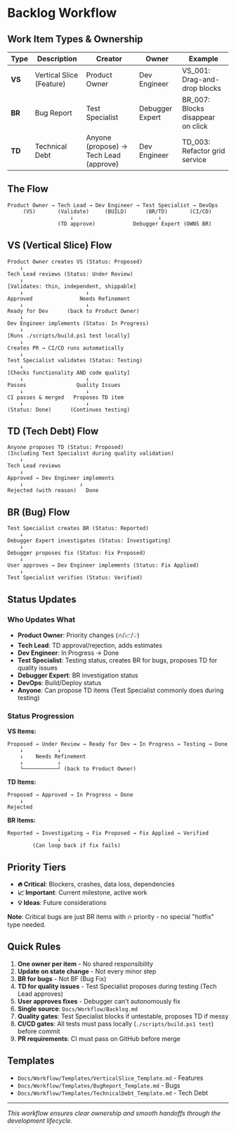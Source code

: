 # Backlog Workflow

## Work Item Types & Ownership

| Type | Description | Creator | Owner | Example |
|------|-------------|---------|-------|---------|
| **VS** | Vertical Slice (Feature) | Product Owner | Dev Engineer | VS_001: Drag-and-drop blocks |
| **BR** | Bug Report | Test Specialist | Debugger Expert | BR_007: Blocks disappear on click |
| **TD** | Technical Debt | Anyone (propose) → Tech Lead (approve) | Dev Engineer | TD_003: Refactor grid service |

## The Flow

```
Product Owner → Tech Lead → Dev Engineer → Test Specialist → DevOps
     (VS)       (Validate)     (BUILD)      (BR/TD)       (CI/CD)
                    ↓                           ↓
                (TD approve)            Debugger Expert (OWNS BR)
```

## VS (Vertical Slice) Flow
```
Product Owner creates VS (Status: Proposed)
    ↓
Tech Lead reviews (Status: Under Review)
    ↓
[Validates: thin, independent, shippable]
    ↓                    ↓
Approved               Needs Refinement
    ↓                    ↓
Ready for Dev      (back to Product Owner)
    ↓
Dev Engineer implements (Status: In Progress)
    ↓
[Runs ./scripts/build.ps1 test locally]
    ↓
Creates PR → CI/CD runs automatically
    ↓
Test Specialist validates (Status: Testing)
    ↓
[Checks functionality AND code quality]
    ↓                    ↓
Passes                Quality Issues
    ↓                    ↓
CI passes & merged   Proposes TD item
    ↓                    ↓
(Status: Done)      (Continues testing)
```

## TD (Tech Debt) Flow
```
Anyone proposes TD (Status: Proposed)
(Including Test Specialist during quality validation)
    ↓
Tech Lead reviews
    ↓
Approved → Dev Engineer implements
    ↓                  ↓
Rejected (with reason)   Done
```

## BR (Bug) Flow
```
Test Specialist creates BR (Status: Reported)
    ↓
Debugger Expert investigates (Status: Investigating)
    ↓
Debugger proposes fix (Status: Fix Proposed)
    ↓
User approves → Dev Engineer implements (Status: Fix Applied)
    ↓
Test Specialist verifies (Status: Verified)
```

## Status Updates

### Who Updates What
- **Product Owner**: Priority changes (🔥/📈/💡)
- **Tech Lead**: TD approval/rejection, adds estimates
- **Dev Engineer**: In Progress → Done
- **Test Specialist**: Testing status, creates BR for bugs, proposes TD for quality issues
- **Debugger Expert**: BR investigation status
- **DevOps**: Build/Deploy status
- **Anyone**: Can propose TD items (Test Specialist commonly does during testing)

### Status Progression

**VS Items:**
```
Proposed → Under Review → Ready for Dev → In Progress → Testing → Done
    ↓           ↓
    ↓    Needs Refinement
    ↓           ↓
    └───────────┘ (back to Product Owner)
```

**TD Items:**
```
Proposed → Approved → In Progress → Done
    ↓
Rejected
```

**BR Items:**
```
Reported → Investigating → Fix Proposed → Fix Applied → Verified
                ↓
        (Can loop back if fix fails)
```

## Priority Tiers

- **🔥 Critical**: Blockers, crashes, data loss, dependencies
- **📈 Important**: Current milestone, active work
- **💡 Ideas**: Future considerations

**Note**: Critical bugs are just BR items with 🔥 priority - no special "hotfix" type needed.

## Quick Rules

1. **One owner per item** - No shared responsibility
2. **Update on state change** - Not every minor step
3. **BR for bugs** - Not BF (Bug Fix)
4. **TD for quality issues** - Test Specialist proposes during testing (Tech Lead approves)
5. **User approves fixes** - Debugger can't autonomously fix
6. **Single source**: `Docs/Workflow/Backlog.md`
7. **Quality gates**: Test Specialist blocks if untestable, proposes TD if messy
8. **CI/CD gates**: All tests must pass locally (`./scripts/build.ps1 test`) before commit
9. **PR requirements**: CI must pass on GitHub before merge

## Templates

- `Docs/Workflow/Templates/VerticalSlice_Template.md` - Features
- `Docs/Workflow/Templates/BugReport_Template.md` - Bugs  
- `Docs/Workflow/Templates/TechnicalDebt_Template.md` - Tech Debt

---
*This workflow ensures clear ownership and smooth handoffs through the development lifecycle.*